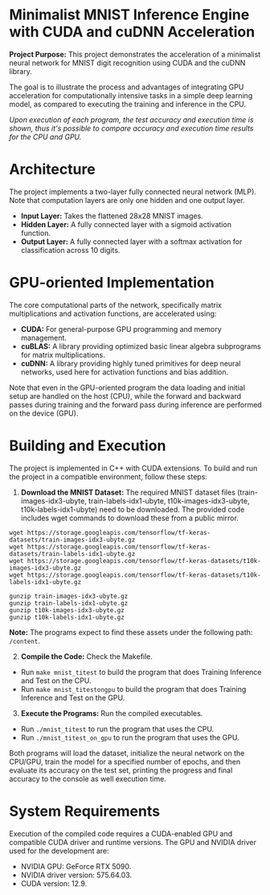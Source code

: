 # Minimalist MNIST Inference Engine with CUDA and cuDNN Acceleration
**Project Purpose:** This project demonstrates the acceleration of a minimalist neural network for MNIST digit recognition using CUDA and the cuDNN library.

The goal is to illustrate the process and advantages of integrating GPU acceleration for computationally intensive tasks in a simple deep learning model, as compared to executing the training and inference in the CPU.

*Upon execution of each program, the test accuracy and execution time is shown, thus it's possible to compare accuracy and execution time results for the CPU and GPU.*

# Architecture
The project implements a two-layer fully connected neural network (MLP).
Note that computation layers are only one hidden and one output layer.

* **Input Layer:** Takes the flattened 28x28 MNIST images.
* **Hidden Layer:** A fully connected layer with a sigmoid activation function.
* **Output Layer:** A fully connected layer with a softmax activation for classification across 10 digits.

# GPU-oriented Implementation
The core computational parts of the network, specifically matrix multiplications and activation functions, are accelerated using:
* **CUDA:** For general-purpose GPU programming and memory management.
* **cuBLAS:** A library providing optimized basic linear algebra subprograms for matrix multiplications.
* **cuDNN:** A library providing highly tuned primitives for deep neural networks, used here for activation functions and bias addition.

Note that even in the GPU-oriented program the data loading and initial setup are handled on the host (CPU), while the forward and backward passes during training and the forward pass during inference are performed on the device (GPU).

# Building and Execution
The project is implemented in C++ with CUDA extensions. To build and run the project in a compatible environment, follow these steps:

1. **Download the MNIST Dataset:** The required MNIST dataset files (train-images-idx3-ubyte, train-labels-idx1-ubyte, t10k-images-idx3-ubyte, t10k-labels-idx1-ubyte) need to be downloaded. The provided code includes wget commands to download these from a public mirror.
```
wget https://storage.googleapis.com/tensorflow/tf-keras-datasets/train-images-idx3-ubyte.gz
wget https://storage.googleapis.com/tensorflow/tf-keras-datasets/train-labels-idx1-ubyte.gz
wget https://storage.googleapis.com/tensorflow/tf-keras-datasets/t10k-images-idx3-ubyte.gz
wget https://storage.googleapis.com/tensorflow/tf-keras-datasets/t10k-labels-idx1-ubyte.gz

gunzip train-images-idx3-ubyte.gz
gunzip train-labels-idx1-ubyte.gz
gunzip t10k-images-idx3-ubyte.gz
gunzip t10k-labels-idx1-ubyte.gz
```

**Note:** The programs expect to find these assets under the following path: `/content`.

2. **Compile the Code:**
Check the Makefile.
- Run `make mnist_titest` to build the program that does Training Inference and Test on the CPU.
- Run `make mnist_titestongpu` to build the program that does Training Inference and Test on the GPU.

3. **Execute the Programs:**
Run the compiled executables.
- Run `./mnist_titest` to run the program that uses the CPU.
- Run `./mnist_titest_on_gpu` to run the program that uses the GPU.

Both programs will load the dataset, initialize the neural network on the CPU/GPU, train the model for a specified number of epochs, and then evaluate its accuracy on the test set, printing the progress and final accuracy to the console as well execution time.

# System Requirements
Execution of the compiled code requires a CUDA-enabled GPU and compatible CUDA driver and runtime versions.
The GPU and NVIDIA driver used for the development are:
- NVIDIA GPU: GeForce RTX 5090.
- NVIDIA driver version: 575.64.03.
- CUDA version: 12.9.